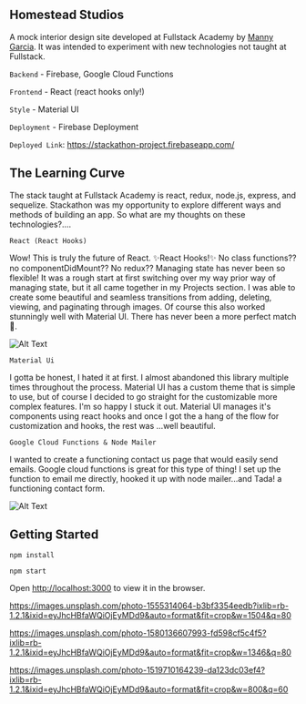 ## Homestead Studios

A mock interior design site developed at Fullstack Academy by [Manny Garcia](https://github.com/mannyxgarcia). It was intended to experiment with new technologies not taught at Fullstack.

`Backend` - Firebase, Google Cloud Functions

`Frontend` - React (react hooks only!)

`Style` - Material UI

`Deployment` - Firebase Deployment

`Deployed Link`: https://stackathon-project.firebaseapp.com/

## The Learning Curve

The stack taught at Fullstack Academy is react, redux, node.js, express, and sequelize. Stackathon was my opportunity to explore different ways and methods of building an app. So what are my thoughts on these technologies?....

`React (React Hooks)`

Wow! This is truly the future of React. ✨React Hooks!✨ No class functions?? no componentDidMount?? No redux?? Managing state has never been so flexible! It was a rough start at first switching over my way prior way of managing state, but it all came together in my Projects section. I was able to create some beautiful and seamless transitions from adding, deleting, viewing, and paginating through images. Of course this also worked stunningly well with Material UI. There has never been a more perfect match 💍.

![Alt Text](https://media.giphy.com/media/YkJDC239w9w8vWZmtC/giphy.gif)

`Material Ui`

I gotta be honest, I hated it at first. I almost abandoned this library multiple times throughout the process. Material UI has a custom theme that is simple to use, but of course I decided to go straight for the customizable more complex features. I'm so happy I stuck it out. Material UI manages it's components using react hooks and once I got the a hang of the flow for customization and hooks, the rest was ...well beautiful.

`Google Cloud Functions & Node Mailer`

I wanted to create a functioning contact us page that would easily send emails. Google cloud functions is great for this type of thing! I set up the function to email me directly, hooked it up with node mailer...and Tada! a functioning contact form.

![Alt Text](https://media.giphy.com/media/kz1HbLkftHVC0M3mPz/giphy.gif)

## Getting Started

`npm install`

`npm start`

Open [http://localhost:3000](http://localhost:3000) to view it in the browser.

https://images.unsplash.com/photo-1555314064-b3bf3354eedb?ixlib=rb-1.2.1&ixid=eyJhcHBfaWQiOjEyMDd9&auto=format&fit=crop&w=1504&q=80

https://images.unsplash.com/photo-1580136607993-fd598cf5c4f5?ixlib=rb-1.2.1&ixid=eyJhcHBfaWQiOjEyMDd9&auto=format&fit=crop&w=1346&q=80

https://images.unsplash.com/photo-1519710164239-da123dc03ef4?ixlib=rb-1.2.1&ixid=eyJhcHBfaWQiOjEyMDd9&auto=format&fit=crop&w=800&q=60
